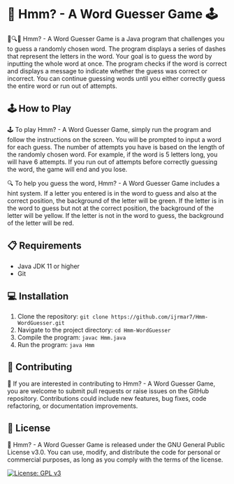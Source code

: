 # 🤔 Hmm? - A Word Guesser Game 🕹️

📝🔍🤔 Hmm? - A Word Guesser Game is a Java program that challenges you to guess a randomly chosen word. The program displays a series of dashes that represent the letters in the word. Your goal is to guess the word by inputting the whole word at once. The program checks if the word is correct and displays a message to indicate whether the guess was correct or incorrect. You can continue guessing words until you either correctly guess the entire word or run out of attempts.


## 🕹️ How to Play

🕹️ To play Hmm? - A Word Guesser Game, simply run the program and follow the instructions on the screen. You will be prompted to input a word for each guess. The number of attempts you have is based on the length of the randomly chosen word. For example, if the word is 5 letters long, you will have 6 attempts. If you run out of attempts before correctly guessing the word, the game will end and you lose.

🔍 To help you guess the word, Hmm? - A Word Guesser Game includes a hint system. If a letter you entered is in the word to guess and also at the correct position, the background of the letter will be green. If the letter is in the word to guess but not at the correct position, the background of the letter will be yellow. If the letter is not in the word to guess, the background of the letter will be red.


## 📋 Requirements

* Java JDK 11 or higher
* Git


## 💻 Installation

1. Clone the repository: `git clone https://github.com/ijrmar7/Hmm-WordGuesser.git`
2. Navigate to the project directory: `cd Hmm-WordGuesser`
3. Compile the program: `javac Hmm.java`
4. Run the program: `java Hmm`


## 🤝 Contributing

🤝 If you are interested in contributing to Hmm? - A Word Guesser Game, you are welcome to submit pull requests or raise issues on the GitHub repository. Contributions could include new features, bug fixes, code refactoring, or documentation improvements.

## 📄 License

📄 Hmm? - A Word Guesser Game is released under the GNU General Public License v3.0. You can use, modify, and distribute the code for personal or commercial purposes, as long as you comply with the terms of the license.

[![License: GPL v3](https://img.shields.io/badge/License-GPLv3-green.svg)](https://github.com/ijrmar7/Hmm-WordGuesser/blob/main/LICENSE)
